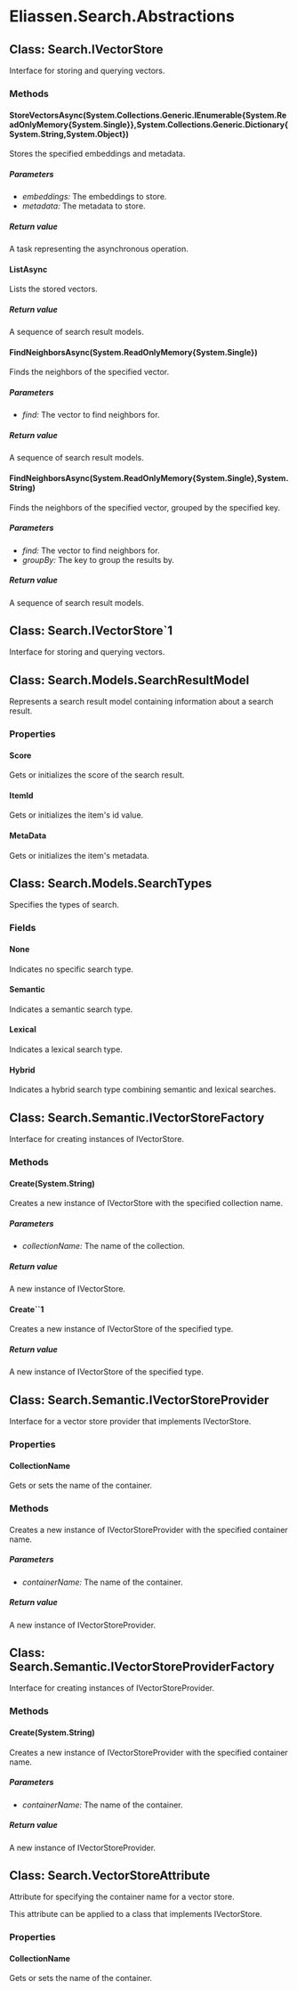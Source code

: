 ﻿# Eliassen.Search.Abstractions


## Class: Search.IVectorStore
Interface for storing and querying vectors. 

### Methods


#### StoreVectorsAsync(System.Collections.Generic.IEnumerable{System.ReadOnlyMemory{System.Single}},System.Collections.Generic.Dictionary{System.String,System.Object})
Stores the specified embeddings and metadata. 


##### Parameters
* *embeddings:* The embeddings to store.
* *metadata:* The metadata to store.




##### Return value
A task representing the asynchronous operation.



#### ListAsync
Lists the stored vectors. 


##### Return value
A sequence of search result models.



#### FindNeighborsAsync(System.ReadOnlyMemory{System.Single})
Finds the neighbors of the specified vector. 


##### Parameters
* *find:* The vector to find neighbors for.




##### Return value
A sequence of search result models.



#### FindNeighborsAsync(System.ReadOnlyMemory{System.Single},System.String)
Finds the neighbors of the specified vector, grouped by the specified key. 


##### Parameters
* *find:* The vector to find neighbors for.
* *groupBy:* The key to group the results by.




##### Return value
A sequence of search result models.



## Class: Search.IVectorStore`1
Interface for storing and querying vectors. 


## Class: Search.Models.SearchResultModel
Represents a search result model containing information about a search result. 

### Properties

#### Score
Gets or initializes the score of the search result.
#### ItemId
Gets or initializes the item's id value.
#### MetaData
Gets or initializes the item's metadata.

## Class: Search.Models.SearchTypes
Specifies the types of search. 

### Fields

#### None
Indicates no specific search type.
#### Semantic
Indicates a semantic search type.
#### Lexical
Indicates a lexical search type.
#### Hybrid
Indicates a hybrid search type combining semantic and lexical searches.

## Class: Search.Semantic.IVectorStoreFactory
Interface for creating instances of IVectorStore. 

### Methods


#### Create(System.String)
Creates a new instance of IVectorStore with the specified collection name. 


##### Parameters
* *collectionName:* The name of the collection.




##### Return value
A new instance of IVectorStore.



#### Create``1
Creates a new instance of IVectorStore of the specified type. 


##### Return value
A new instance of IVectorStore of the specified type.



## Class: Search.Semantic.IVectorStoreProvider
Interface for a vector store provider that implements IVectorStore. 

### Properties

#### CollectionName
Gets or sets the name of the container.
### Methods


#### 
Creates a new instance of IVectorStoreProvider with the specified container name. 


##### Parameters
* *containerName:* The name of the container.




##### Return value
A new instance of IVectorStoreProvider.



## Class: Search.Semantic.IVectorStoreProviderFactory
Interface for creating instances of IVectorStoreProvider. 

### Methods


#### Create(System.String)
Creates a new instance of IVectorStoreProvider with the specified container name. 


##### Parameters
* *containerName:* The name of the container.




##### Return value
A new instance of IVectorStoreProvider.



## Class: Search.VectorStoreAttribute
Attribute for specifying the container name for a vector store. 

This attribute can be applied to a class that implements IVectorStore.
### Properties

#### CollectionName
Gets or sets the name of the container.